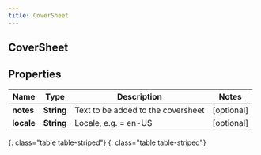 ```yaml
---
title: CoverSheet
---
```

## CoverSheet


## Properties

| Name | Type | Description | Notes |
| ------------ | ------------- | ------------- | ------------- |
| **notes** | **String** | Text to be added to the coversheet |  [optional] |
| **locale** | **String** | Locale, e.g. &#x3D; en-US |  [optional] |
{: class="table table-striped"}
{: class="table table-striped"}


